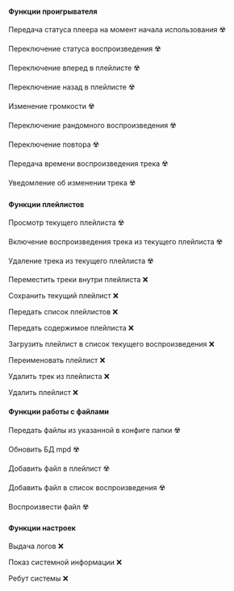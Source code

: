 #### Функции проигрывателя

Передача статуса плеера на момент начала использования :radioactive:

Переключение статуса воспроизведения :radioactive:

Переключение вперед в плейлисте :radioactive:

Переключение назад в плейлисте :radioactive:

Изменение громкости :radioactive:

Переключение рандомного воспроизведения :radioactive:

Переключение повтора :radioactive:

Передача времени воспроизведения трека :radioactive:

Уведомление об изменении трека :radioactive:

#### Функции плейлистов

Просмотр текущего плейлиста :radioactive:

Включение воспроизведения трека из текущего плейлиста :radioactive:

Удаление трека из текущего плейлиста :radioactive:

Переместить треки внутри плейлиста :x:

Сохранить текущий плейлист :x:

Передать список плейлистов :x:

Передать содержимое плейлиста :x:

Загрузить плейлист в список текущего воспроизведения :x:

Переименовать плейлист :x:

Удалить трек из плейлиста :x:

Удалить плейлист :x:

#### Функции работы с файлами

Передать файлы из указанной в конфиге папки :radioactive:

Обновить БД mpd :radioactive:

Добавить файл в плейлист :radioactive:

Добавить файл в список воспроизведения :radioactive:

Воспроизвести файл :radioactive:

#### Функции настроек

Выдача логов :x:

Показ системной информации :x:

Ребут системы :x:
